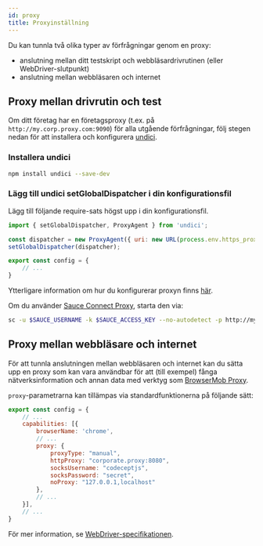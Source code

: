 ```yaml
---
id: proxy
title: Proxyinställning
---
```


Du kan tunnla två olika typer av förfrågningar genom en proxy:

- anslutning mellan ditt testskript och webbläsardrivrutinen (eller WebDriver-slutpunkt)
- anslutning mellan webbläsaren och internet

## Proxy mellan drivrutin och test

Om ditt företag har en företagsproxy (t.ex. på `http://my.corp.proxy.com:9090`) för alla utgående förfrågningar, följ stegen nedan för att installera och konfigurera [undici](https://github.com/nodejs/undici).

### Installera undici

```bash npm2yarn
npm install undici --save-dev
```

### Lägg till undici setGlobalDispatcher i din konfigurationsfil

Lägg till följande require-sats högst upp i din konfigurationsfil.

```js title="wdio.conf.js"
import { setGlobalDispatcher, ProxyAgent } from 'undici';

const dispatcher = new ProxyAgent({ uri: new URL(process.env.https_proxy).toString() });
setGlobalDispatcher(dispatcher);

export const config = {
    // ...
}
```

Ytterligare information om hur du konfigurerar proxyn finns [här](https://github.com/nodejs/undici/blob/main/docs/docs/api/ProxyAgent.md).

Om du använder [Sauce Connect Proxy](https://docs.saucelabs.com/secure-connections/sauce-connect-5), starta den via:

```sh
sc -u $SAUCE_USERNAME -k $SAUCE_ACCESS_KEY --no-autodetect -p http://my.corp.proxy.com:9090
```

## Proxy mellan webbläsare och internet

För att tunnla anslutningen mellan webbläsaren och internet kan du sätta upp en proxy som kan vara användbar för att (till exempel) fånga nätverksinformation och annan data med verktyg som [BrowserMob Proxy](https://github.com/lightbody/browsermob-proxy).

`proxy`-parametrarna kan tillämpas via standardfunktionerna på följande sätt:

```js title="wdio.conf.js"
export const config = {
    // ...
    capabilities: [{
        browserName: 'chrome',
        // ...
        proxy: {
            proxyType: "manual",
            httpProxy: "corporate.proxy:8080",
            socksUsername: "codeceptjs",
            socksPassword: "secret",
            noProxy: "127.0.0.1,localhost"
        },
        // ...
    }],
    // ...
}
```

För mer information, se [WebDriver-specifikationen](https://w3c.github.io/webdriver/#proxy).